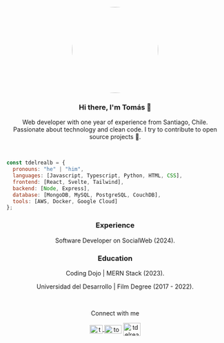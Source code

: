 <p align="center" width="300">
   <img align="center" width="200" src="https://avatars.githubusercontent.com/u/140478770?v=4" style="border-radius:50%"/>
</p>

<h3 align='center'>Hi there, I'm Tomás 👋</h3>

<p align='center'>Web developer with one year of experience from Santiago, Chile. Passionate about technology and clean code. I try to contribute to open source projects 🚀.</p>
<br>

```js
const tdelrealb = {
  pronouns: "he" | "him",
  languages: [Javascript, Typescript, Python, HTML, CSS],
  frontend: [React, Svelte, Tailwind],
  backend: [Node, Express],
  database: [MongoDB, MySQL, PostgreSQL, CouchDB],
  tools: [AWS, Docker, Google Cloud]
};
```

<h3 align='center'>Experience</h3>
<p align='center'> Software Developer on SocialWeb (2024).</p>

<h3 align='center'>Education</h3>

<p align='center'>Coding Dojo | MERN Stack (2023).</p>
<p align='center'>Universidad del Desarrollo | Film Degree (2017 - 2022).</p>

<br>

<p align='center'>Connect with me</p>
<p align='center'>
<a href='https://linkedin.com/in/tdelrealb' target='blank'>
<img align="center" src="https://raw.githubusercontent.com/rahuldkjain/github-profile-readme-generator/master/src/images/icons/Social/linked-in-alt.svg" alt="tdelrealb" height="20" width="30" />
</a>
<a href="https://instagram.com/delrealtomas.dev" target="blank"><img align="center" src="https://raw.githubusercontent.com/rahuldkjain/github-profile-readme-generator/master/src/images/icons/Social/instagram.svg" alt="tomasdelrealb" height="20" width="40" /></a>
<a href="https://discord.gg/tdelrealb" target="blank"><img align="center" src="https://raw.githubusercontent.com/rahuldkjain/github-profile-readme-generator/master/src/images/icons/Social/discord.svg" alt="tdelrealb" height="30" width="40" /></a>
</p>
